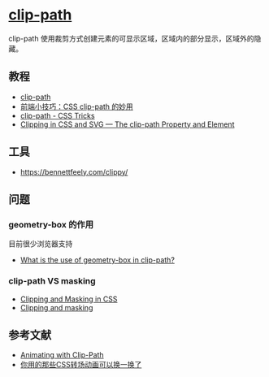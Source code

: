# [clip-path](https://developer.mozilla.org/zh-CN/docs/Web/CSS/clip-path)

clip-path 使用裁剪方式创建元素的可显示区域，区域内的部分显示，区域外的隐藏。

## 教程

- [clip-path](https://css-tricks.com/almanac/properties/c/clip-path/)
- [前端小技巧：CSS clip-path 的妙用](https://segmentfault.com/a/1190000023301221)
- [clip-path - CSS Tricks](https://css-tricks.com/almanac/properties/c/clip-path/)
- [Clipping in CSS and SVG — The clip-path Property and <clipPath> Element](https://www.sarasoueidan.com/blog/css-svg-clipping/)

## 工具

- https://bennettfeely.com/clippy/

## 问题

### geometry-box 的作用

目前很少浏览器支持

- [What is the use of geometry-box in clip-path?](https://stackoverflow.com/questions/37355107/what-is-the-use-of-geometry-box-in-clip-path)


### clip-path VS masking

- [Clipping and Masking in CSS](https://css-tricks.com/clipping-masking-css/)
- [Clipping and masking](https://developer.mozilla.org/en-US/docs/Web/SVG/Tutorial/Clipping_and_masking)

## 参考文献

- [Animating with Clip-Path](https://css-tricks.com/animating-with-clip-path/)
- [你用的那些CSS转场动画可以换一换了](https://www.zhangxinxu.com/wordpress/2019/05/css-transfer-animation/)

